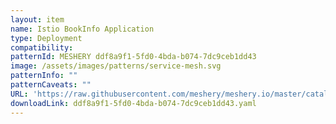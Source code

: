 ```yaml
---
layout: item
name: Istio BookInfo Application
type: Deployment
compatibility: 
patternId: MESHERY ddf8a9f1-5fd0-4bda-b074-7dc9ceb1dd43
image: /assets/images/patterns/service-mesh.svg
patternInfo: ""
patternCaveats: ""
URL: 'https://raw.githubusercontent.com/meshery/meshery.io/master/catalog/ddf8a9f1-5fd0-4bda-b074-7dc9ceb1dd43.yaml'
downloadLink: ddf8a9f1-5fd0-4bda-b074-7dc9ceb1dd43.yaml
---
```

